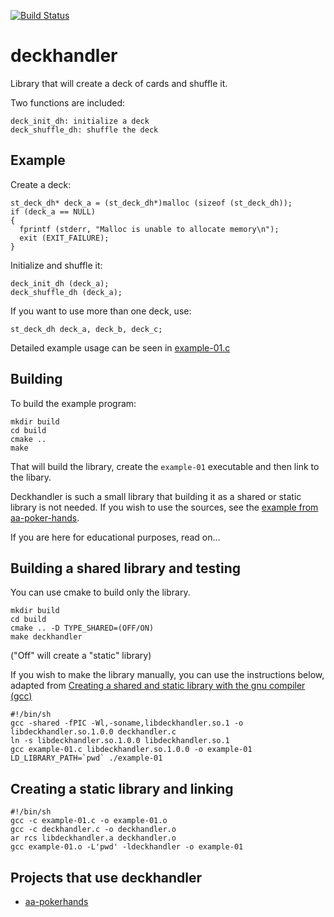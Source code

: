 [![Build Status](https://travis-ci.org/theimpossibleastronaut/deckhandler.svg?branch=master)](https://travis-ci.org/theimpossibleastronaut/deckhandler)

# deckhandler
Library that will create a deck of cards and shuffle it.

Two functions are included:

    deck_init_dh: initialize a deck
    deck_shuffle_dh: shuffle the deck

## Example

Create a deck:

    st_deck_dh* deck_a = (st_deck_dh*)malloc (sizeof (st_deck_dh));
    if (deck_a == NULL)
    {
      fprintf (stderr, "Malloc is unable to allocate memory\n");
      exit (EXIT_FAILURE);
    }

Initialize and shuffle it:

    deck_init_dh (deck_a);
    deck_shuffle_dh (deck_a);

If you want to use more than one deck, use:

    st_deck_dh deck_a, deck_b, deck_c;

Detailed example usage can be seen in
[example-01.c](https://github.com/theimpossibleastronaut/deckhandler/blob/master/example-01.c)

## Building

To build the example program:

    mkdir build
    cd build
    cmake ..
    make

That will build the library, create the `example-01` executable and
then link to the libary.

Deckhandler is such a small library that building it as a shared or
static library is not needed. If you wish to use the sources, see the
[example from
aa-poker-hands](https://github.com/theimpossibleastronaut/aa-pokerhands/blob/master/src/Makefile.am).

If you are here for educational purposes, read on...

## Building a shared library and testing

You can use cmake to build only the library.

    mkdir build
    cd build
    cmake .. -D TYPE_SHARED=(OFF/ON)
    make deckhandler

("Off" will create a "static" library)

If you wish to make the library manually, you can use the instructions
below, adapted from [Creating a shared and static library with the gnu
compiler
(gcc)](https://renenyffenegger.ch/notes/development/languages/C-C-plus-plus/GCC/create-libraries/index)

```
#!/bin/sh
gcc -shared -fPIC -Wl,-soname,libdeckhandler.so.1 -o libdeckhandler.so.1.0.0 deckhandler.c
ln -s libdeckhandler.so.1.0.0 libdeckhandler.so.1
gcc example-01.c libdeckhandler.so.1.0.0 -o example-01
LD_LIBRARY_PATH=`pwd` ./example-01
```

## Creating a static library and linking

```
#!/bin/sh
gcc -c example-01.c -o example-01.o
gcc -c deckhandler.c -o deckhandler.o
ar rcs libdeckhandler.a deckhandler.o
gcc example-01.o -L'pwd' -ldeckhandler -o example-01
```

## Projects that use deckhandler

* [aa-pokerhands](https://github.com/theimpossibleastronaut/aa-pokerhands)
